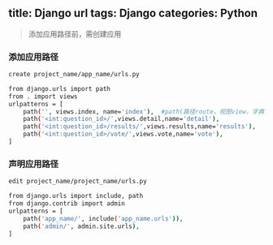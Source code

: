 title: Django url
tags: Django
categories: Python
---
>添加应用路径前，需创建应用


### 添加应用路径
```bash
create project_name/app_name/urls.py

from django.urls import path
from . import views
urlpatterns = [
    path('', views.index, name='index'),  #path(路径route，视图view，字典参数kwargs，url命名name)
    path('<int:question_id>/',views.detail,name='detail'),
    path('<int:question_id>/results/',views.results,name='results'),
    path('<int:question_id>/vote/',views.vote,name='vote'),
]
```
<!-- more -->

### 声明应用路径
```bash
edit project_name/project_name/urls.py

from django.urls import include, path
from django.contrib import admin
urlpatterns = [
    path('app_name/', include('app_name.urls')),
    path('admin/', admin.site.urls),
]
```